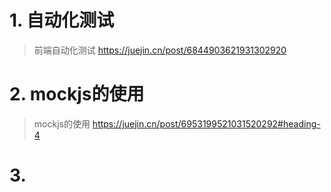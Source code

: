 # 
# 1. 自动化测试

> 前端自动化测试 https://juejin.cn/post/6844903621931302920

# 2. mockjs的使用

> mockjs的使用 https://juejin.cn/post/6953199521031520292#heading-4

# 3.